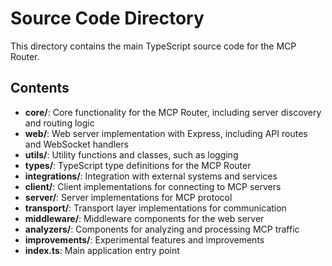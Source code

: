 # Source Code Directory

This directory contains the main TypeScript source code for the MCP Router.

## Contents

- **core/**: Core functionality for the MCP Router, including server discovery and routing logic
- **web/**: Web server implementation with Express, including API routes and WebSocket handlers
- **utils/**: Utility functions and classes, such as logging
- **types/**: TypeScript type definitions for the MCP Router
- **integrations/**: Integration with external systems and services
- **client/**: Client implementations for connecting to MCP servers
- **server/**: Server implementations for MCP protocol
- **transport/**: Transport layer implementations for communication
- **middleware/**: Middleware components for the web server
- **analyzers/**: Components for analyzing and processing MCP traffic
- **improvements/**: Experimental features and improvements
- **index.ts**: Main application entry point 